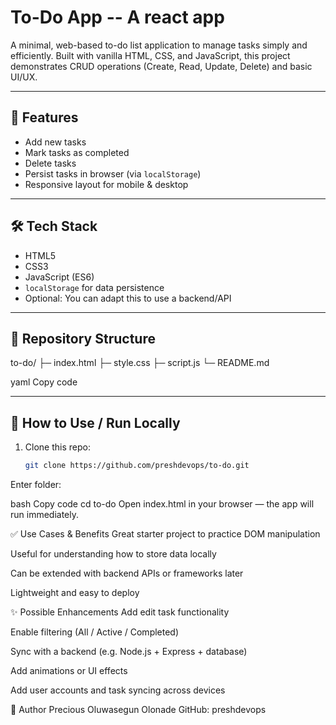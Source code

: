 # To-Do App -- A react app

A minimal, web-based to-do list application to manage tasks simply and efficiently. Built with vanilla HTML, CSS, and JavaScript, this project demonstrates CRUD operations (Create, Read, Update, Delete) and basic UI/UX.

---

## 🧾 Features

- Add new tasks  
- Mark tasks as completed  
- Delete tasks  
- Persist tasks in browser (via `localStorage`)  
- Responsive layout for mobile & desktop  

---

## 🛠 Tech Stack

- HTML5  
- CSS3  
- JavaScript (ES6)  
- `localStorage` for data persistence  
- Optional: You can adapt this to use a backend/API  

---

## 📂 Repository Structure

to-do/
├─ index.html
├─ style.css
├─ script.js
└─ README.md

yaml
Copy code

---

## 🚀 How to Use / Run Locally

1. Clone this repo:  
   ```bash
   git clone https://github.com/preshdevops/to-do.git
Enter folder:

bash
Copy code
cd to-do
Open index.html in your browser — the app will run immediately.

✅ Use Cases & Benefits
Great starter project to practice DOM manipulation

Useful for understanding how to store data locally

Can be extended with backend APIs or frameworks later

Lightweight and easy to deploy

✨ Possible Enhancements
Add edit task functionality

Enable filtering (All / Active / Completed)

Sync with a backend (e.g. Node.js + Express + database)

Add animations or UI effects

Add user accounts and task syncing across devices

👤 Author
Precious Oluwasegun Olonade
GitHub: preshdevops
